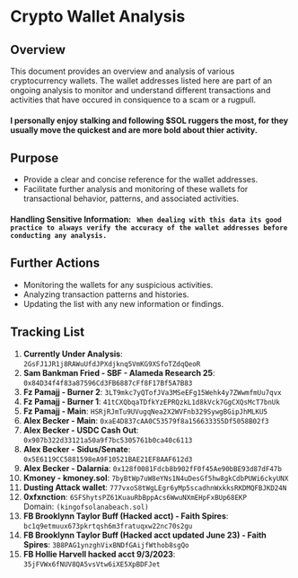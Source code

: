 # Crypto Wallet Analysis

## Overview

This document provides an overview and analysis of various cryptocurrency wallets. The wallet addresses listed here are part of an ongoing analysis to monitor and understand different transactions and activities that have occured in consiquence to a scam or a rugpull. <br>

#### I personally enjoy stalking and following $SOL ruggers the most, for they usually move the quickest and are more bold about thier activity.

## Purpose

- Provide a clear and concise reference for the wallet addresses.
- Facilitate further analysis and monitoring of these wallets for transactional behavior, patterns, and associated activities.

#### Handling Sensitive Information: ` When dealing with this data its good practice to always verify the accuracy of the wallet addresses before conducting any analysis.`

## Further Actions

- Monitoring the wallets for any suspicious activities.
- Analyzing transaction patterns and histories.
- Updating the list with any new information or findings.

## Tracking List

1. **Currently Under Analysis**: `2GsFJ1JR1j8RAWuUfdJPXdjknq5VmKG9XSfoTZdqQeoR`
2. **Sam Bankman Fried - SBF - Alameda Research 25**: `0x84D34f4f83a87596Cd3FB6887cFf8F17Bf5A7B83`
3. **Fz Pamajj - Burner 2**: `3LT9mkc7yQTofJVa3MSeEFg15Wehk4y7ZWwmfmUu7qvx`
4. **Fz Pamajj - Burner 1**: `41tCXQbqaTDfkYzEPRQzkL1d8kVck7GgCXQsMcT7bnUk`
5. **Fz Pamajj - Main**: `HSRjRJmTu9UVugqNea2X2WVFnb329SywgBGipJhMLKU5`
6. **Alex Becker - Main**: `0xaE4D837cAA0C53579f8a156633355Df5058B02f3`
7. **Alex Becker - USDC Cash Out**: `0x907b322d33121a50a9f7bc5305761b0ca40c6113`
8. **Alex Becker - Sidus/Senate**: `0x5E6119CC5881598eA9F10521BAE21EF8AAF612d3`
9. **Alex Becker - Dalarnia**: `0x128f0081Fdcb8b902fF0f45Ae90bBE93d87dF47b`
10. **Kmoney - kmoney.sol**: `7byBtWp7uW8eYNs1N4uDesGf5hw8gkCdbPUWi6ckyUNX`
11. **Dusting Attack wallet**: `777vxoS8tWgLEgr6yMp5scadhnWxkksRKDMQFBJKD24N`
12. **0xfxnction**: `6SFShytsPZ61KuauRbBppAcs6WwuNXmEHpFxBUp68EKP` <br>Domain: `(kingofsolanabeach.sol)`
13. **FB Brooklynn Taylor Buff (Hacked acct) - Faith Spires**: `bc1q9etmuux673pkrtqsh6m3fratuqxw22nc70s2gu`
14. **FB Brooklynn Taylor Buff (Hacked acct updated June 23) - Faith Spires**: `3B8PAG1ynzghVixBNDfGAijfWthob8sgQo`
15. **FB Hollie Harvell hacked acct 9/3/2023**: `35jFVWx6fNUV8QA5vsVtw6iXE5XpBDFJet`
<br>